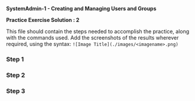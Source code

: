 **SystemAdmin-1 - Creating and Managing Users and Groups**

**Practice Exercise Solution : 2**

This file should contain the steps needed to accomplish the practice, along with the commands used. Add the screenshots of the results wherever required, using the syntax: ```![Image Title](./images/<imagename>.png)```

### Step 1

### Step 2

### Step 3
